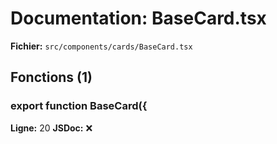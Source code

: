 # Documentation: BaseCard.tsx

**Fichier:** `src/components/cards/BaseCard.tsx`

## Fonctions (1)

### export function BaseCard({
**Ligne:** 20
**JSDoc:** ❌

